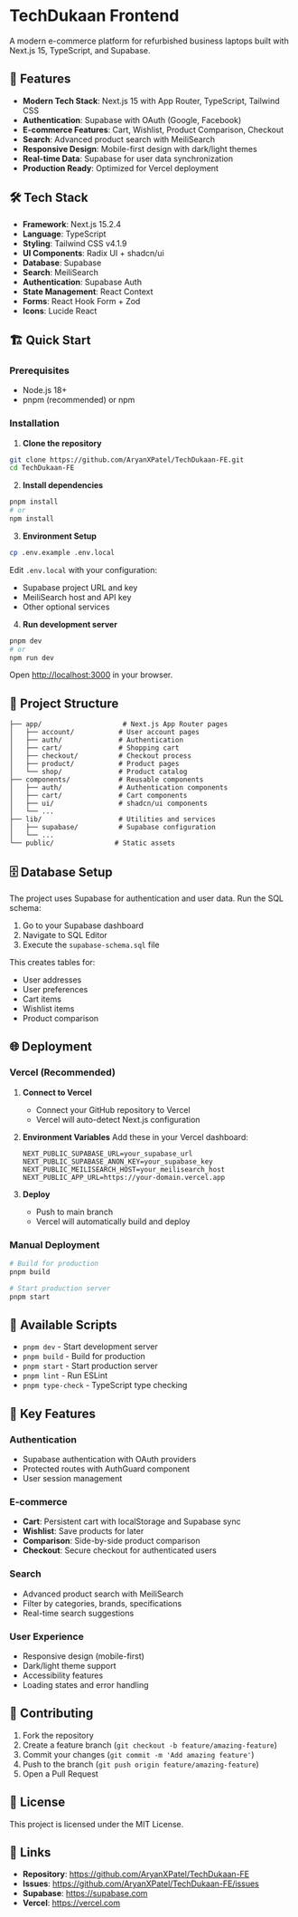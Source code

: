 # TechDukaan Frontend

A modern e-commerce platform for refurbished business laptops built with Next.js 15, TypeScript, and Supabase.

## 🚀 Features

- **Modern Tech Stack**: Next.js 15 with App Router, TypeScript, Tailwind CSS
- **Authentication**: Supabase with OAuth (Google, Facebook)
- **E-commerce Features**: Cart, Wishlist, Product Comparison, Checkout
- **Search**: Advanced product search with MeiliSearch
- **Responsive Design**: Mobile-first design with dark/light themes
- **Real-time Data**: Supabase for user data synchronization
- **Production Ready**: Optimized for Vercel deployment

## 🛠️ Tech Stack

- **Framework**: Next.js 15.2.4
- **Language**: TypeScript
- **Styling**: Tailwind CSS v4.1.9
- **UI Components**: Radix UI + shadcn/ui
- **Database**: Supabase
- **Search**: MeiliSearch
- **Authentication**: Supabase Auth
- **State Management**: React Context
- **Forms**: React Hook Form + Zod
- **Icons**: Lucide React

## 🏗️ Quick Start

### Prerequisites

- Node.js 18+
- pnpm (recommended) or npm

### Installation

1. **Clone the repository**

```bash
git clone https://github.com/AryanXPatel/TechDukaan-FE.git
cd TechDukaan-FE
```

2. **Install dependencies**

```bash
pnpm install
# or
npm install
```

3. **Environment Setup**

```bash
cp .env.example .env.local
```

Edit `.env.local` with your configuration:

- Supabase project URL and key
- MeiliSearch host and API key
- Other optional services

4. **Run development server**

```bash
pnpm dev
# or
npm run dev
```

Open [http://localhost:3000](http://localhost:3000) in your browser.

## 📁 Project Structure

```
├── app/                    # Next.js App Router pages
│   ├── account/           # User account pages
│   ├── auth/              # Authentication
│   ├── cart/              # Shopping cart
│   ├── checkout/          # Checkout process
│   ├── product/           # Product pages
│   └── shop/              # Product catalog
├── components/            # Reusable components
│   ├── auth/              # Authentication components
│   ├── cart/              # Cart components
│   ├── ui/                # shadcn/ui components
│   └── ...
├── lib/                   # Utilities and services
│   ├── supabase/          # Supabase configuration
│   └── ...
└── public/               # Static assets
```

## 🗄️ Database Setup

The project uses Supabase for authentication and user data. Run the SQL schema:

1. Go to your Supabase dashboard
2. Navigate to SQL Editor
3. Execute the `supabase-schema.sql` file

This creates tables for:

- User addresses
- User preferences
- Cart items
- Wishlist items
- Product comparison

## 🌐 Deployment

### Vercel (Recommended)

1. **Connect to Vercel**

   - Connect your GitHub repository to Vercel
   - Vercel will auto-detect Next.js configuration

2. **Environment Variables**
   Add these in your Vercel dashboard:

   ```
   NEXT_PUBLIC_SUPABASE_URL=your_supabase_url
   NEXT_PUBLIC_SUPABASE_ANON_KEY=your_supabase_key
   NEXT_PUBLIC_MEILISEARCH_HOST=your_meilisearch_host
   NEXT_PUBLIC_APP_URL=https://your-domain.vercel.app
   ```

3. **Deploy**
   - Push to main branch
   - Vercel will automatically build and deploy

### Manual Deployment

```bash
# Build for production
pnpm build

# Start production server
pnpm start
```

## 🧪 Available Scripts

- `pnpm dev` - Start development server
- `pnpm build` - Build for production
- `pnpm start` - Start production server
- `pnpm lint` - Run ESLint
- `pnpm type-check` - TypeScript type checking

## 🔧 Key Features

### Authentication

- Supabase authentication with OAuth providers
- Protected routes with AuthGuard component
- User session management

### E-commerce

- **Cart**: Persistent cart with localStorage and Supabase sync
- **Wishlist**: Save products for later
- **Comparison**: Side-by-side product comparison
- **Checkout**: Secure checkout for authenticated users

### Search

- Advanced product search with MeiliSearch
- Filter by categories, brands, specifications
- Real-time search suggestions

### User Experience

- Responsive design (mobile-first)
- Dark/light theme support
- Accessibility features
- Loading states and error handling

## 🤝 Contributing

1. Fork the repository
2. Create a feature branch (`git checkout -b feature/amazing-feature`)
3. Commit your changes (`git commit -m 'Add amazing feature'`)
4. Push to the branch (`git push origin feature/amazing-feature`)
5. Open a Pull Request

## 📄 License

This project is licensed under the MIT License.

## 🔗 Links

- **Repository**: https://github.com/AryanXPatel/TechDukaan-FE
- **Issues**: https://github.com/AryanXPatel/TechDukaan-FE/issues
- **Supabase**: https://supabase.com
- **Vercel**: https://vercel.com
